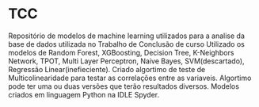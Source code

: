 # TCC
Repositório de modelos de machine learning utilizados para a analise da base de dados utilizada no Trabalho de Conclusão de curso 
Utilizado os modelos de Random Forest, XGBoosting, Decision Tree, K-Neighbors Network, TPOT, Multi Layer Perceptron, Naive Bayes,
SVM(descartado), Regressão Linear(inefieciente).
Criado algortimo de teste de Multicolinearidade para testar as correlações entre as variaveis.
Algortimo pode ter uma ou duas versões que terão resultados diversos.
Modelos criados em linguagem Python na IDLE Spyder.
